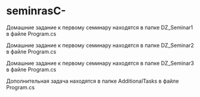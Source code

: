 # seminrasC-
Домашние задание к первому семинару находятся в папке DZ_Seminar1 в файле Program.cs  

Домашние задание к первому семинару находятся в папке DZ_Seminar2 в файле Program.cs

Домашние задание к первому семинару находятся в папке DZ_Seminar3 в файле Program.cs

Дополнительная задача находятся в папке AdditionalTasks в файле Program.cs

